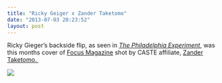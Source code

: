 ```yaml
---
title: "Ricky Geiger x Zander Taketomo"
date: "2013-07-03 20:23:52"
layout: post
---
```


<p>Ricky Gieger&#8217;s backside flip, as seen in <a href="http://www.castequality.com/#/project?media"><em>The Philadelphia Experiment</em></a>, was this months cover of <a href="http://www.focusskatemag.com/">Focus Magazine</a> shot by CASTE affiliate, <a href="http://zandertaketomo.tumblr.com/">Zander Taketomo. </a></p>
<p><img src="http://media.tumblr.com/9e313fa0037368079f56f17253663e85/tumblr_inline_mpdnba0jYy1qz4rgp.jpg"/></p>
